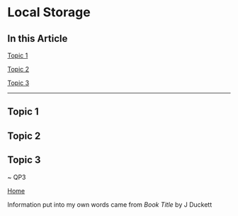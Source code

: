 # Local Storage

## In this Article

[Topic 1](#topic1)

[Topic 2](#topic2)

[Topic 3](#topic3)

---

<a name="topic1"></a>

## Topic 1



<a name="topic2"></a>

## Topic 2



<a name="topic3"></a>

## Topic 3


~ QP3

[Home](../README.md)

Information put into my own words came from *Book Title* by J Duckett
